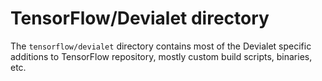 # TensorFlow/Devialet directory

The `tensorflow/devialet` directory contains most of the Devialet specific additions to TensorFlow repository, mostly custom build scripts, binaries, etc.
